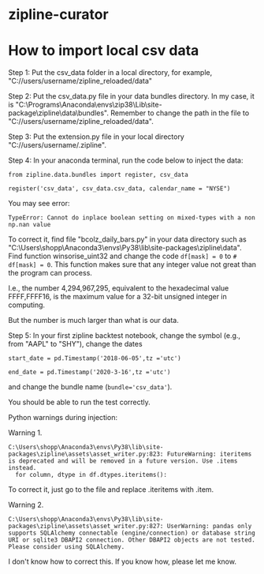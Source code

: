 # zipline-curator
# How to import local csv data

Step 1: Put the csv_data folder in a local directory, for example, "C://users/username/zipline_reloaded/data"

Step 2: Put the csv_data.py file in your data bundles directory. In my case, it is "C:\Programs\Anaconda\envs\zip38\Lib\site-package\zipline\data\bundles". Remember to change the path in the file to "C://users/username/zipline_reloaded/data".

Step 3: Put the extension.py file in your local directory "C://users/username/.zipline".

Step 4: In your anaconda terminal, run the code below to inject the data:

```
from zipline.data.bundles import register, csv_data

register('csv_data', csv_data.csv_data, calendar_name = "NYSE")
```

You may see error: 

`TypeError: Cannot do inplace boolean setting on mixed-types with a non np.nan value`

To correct it, find file "bcolz_daily_bars.py" in your data directory such as "C:\Users\shopp\Anaconda3\envs\Py38\lib\site-packages\zipline\data\". Find function  winsorise_uint32 and change the code  `df[mask] = 0` to `# df[mask] = 0`. This function makes sure that any integer value not great than the program can process.

I.e., the number 4,294,967,295, equivalent to the hexadecimal value FFFF,FFFF16, is the maximum value for a 32-bit unsigned integer in computing.

But the number is much larger than what is our data.

Step 5: In your first zipline backtest notebook, change the symbol (e.g., from "AAPL" to "SHY"), change the dates
```# Set start and end date
start_date = pd.Timestamp('2018-06-05',tz ='utc')

end_date = pd.Timestamp('2020-3-16',tz ='utc')
```
and change the bundle name (`bundle='csv_data'`). 

You should be able to run the test correctly.


Python warnings during injection:

Warning 1.

```
C:\Users\shopp\Anaconda3\envs\Py38\lib\site-packages\zipline\assets\asset_writer.py:823: FutureWarning: iteritems is deprecated and will be removed in a future version. Use .items instead.
  for column, dtype in df.dtypes.iteritems():
```
To correct it, just go to the file and replace .iteritems with .item.

Warning 2.

```
C:\Users\shopp\Anaconda3\envs\Py38\lib\site-packages\zipline\assets\asset_writer.py:827: UserWarning: pandas only supports SQLAlchemy connectable (engine/connection) or database string URI or sqlite3 DBAPI2 connection. Other DBAPI2 objects are not tested. Please consider using SQLAlchemy.
```

I don't know how to correct this. If you know how, please let me know.
